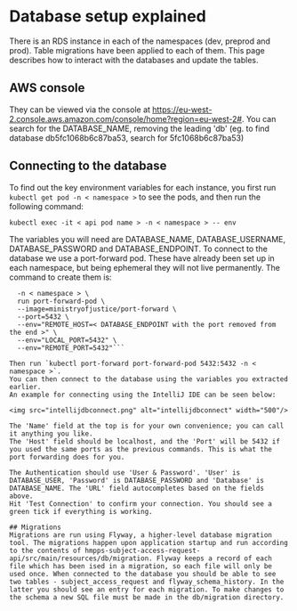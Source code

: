 # Database setup explained

There is an RDS instance in each of the namespaces (dev, preprod and prod). Table migrations have been applied to each of them. This page describes how to interact with the databases and update the tables.

## AWS console
They can be viewed via the console at https://eu-west-2.console.aws.amazon.com/console/home?region=eu-west-2#. You can search for the DATABASE_NAME, removing the leading 'db' (eg. to find database db5fc1068b6c87ba53, search for 5fc1068b6c87ba53)

## Connecting to the database
To find out the key environment variables for each instance, you first run `kubectl get pod -n < namespace >` to see the pods, and then run the following command:

`kubectl exec -it < api pod name > -n < namespace > -- env`

The variables you will need are DATABASE_NAME, DATABASE_USERNAME, DATABASE_PASSWORD and DATABASE_ENDPOINT.
To connect to the database we use a port-forward pod. These have already been set up in each namespace, but being ephemeral they will not live permanently. The command to create them is:
```kubectl \
  -n < namespace > \
  run port-forward-pod \
  --image=ministryofjustice/port-forward \
  --port=5432 \
  --env="REMOTE_HOST=< DATABASE_ENDPOINT with the port removed from the end >" \
  --env="LOCAL_PORT=5432" \
  --env="REMOTE_PORT=5432"```

Then run `kubectl port-forward port-forward-pod 5432:5432 -n < namespace >`.
You can then connect to the database using the variables you extracted earlier.
An example for connecting using the IntelliJ IDE can be seen below:

<img src="intellijdbconnect.png" alt="intellijdbconnect" width="500"/>

The 'Name' field at the top is for your own convenience; you can call it anything you like.
The 'Host' field should be localhost, and the 'Port' will be 5432 if you used the same ports as the previous commands. This is what the port forwarding does for you.

The Authentication should use 'User & Password'. 'User' is DATABASE_USER, 'Password' is DATABASE_PASSWORD and 'Database' is DATABASE_NAME. The 'URL' field autocompletes based on the fields above.
Hit 'Test Connection' to confirm your connection. You should see a green tick if everything is working.

## Migrations
Migrations are run using Flyway, a higher-level database migration tool. The migrations happen upon application startup and run according to the contents of hmpps-subject-access-request-api/src/main/resources/db/migration. Flyway keeps a record of each file which has been ised in a migration, so each file will only be used once. When connected to the database you should be able to see two tables - subject_access_request and flyway_schema_history. In the latter you should see an entry for each migration. To make changes to the schema a new SQL file must be made in the db/migration directory. 